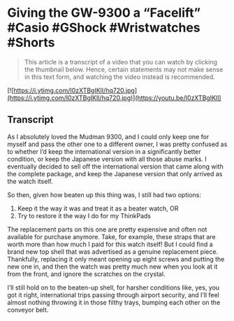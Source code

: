 # Giving the GW-9300 a “Facelift” #Casio #GShock #Wristwatches #Shorts

> This article is a transcript of a video that you can watch by clicking the thumbnail below. Hence, certain statements may not make sense in this text form, and watching the video instead is recommended.

[![https://i.ytimg.com/I0zXTBgIKlI/hq720.jpg](https://i.ytimg.com/I0zXTBgIKlI/hq720.jpg)](https://youtu.be/I0zXTBgIKlI)

## Transcript

As I absolutely loved the Mudman 9300, and I could only keep one for myself and pass the other one to a different owner, I was pretty confused as to whether I’d keep the international version in a significantly better condition, or keep the Japanese version with all those abuse marks. I eventually decided to sell off the international version that came along with the complete package, and keep the Japanese version that only arrived as the watch itself.

So then, given how beaten up this thing was, I still had two options:

1. Keep it the way it was and treat it as a beater watch, OR
2. Try to restore it the way I do for my ThinkPads

The replacement parts on this one are pretty expensive and often not available for purchase anymore. Take, for example, these straps that are worth more than how much I paid for this watch itself! But I could find a brand new top shell that was advertised as a genuine replacement piece. Thankfully, replacing it only meant opening up eight screws and putting the new one in, and then the watch was pretty much new when you look at it from the front, and ignore the scratches on the crystal.

I’ll still hold on to the beaten-up shell, for harsher conditions like, yes, you got it right, international trips passing through airport security, and I’ll feel almost nothing throwing it in those filthy trays, bumping each other on the conveyor belt.
